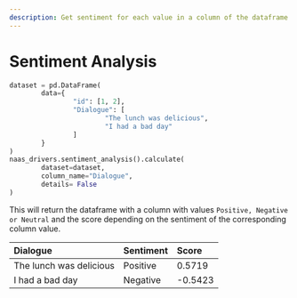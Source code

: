 ```yaml
---
description: Get sentiment for each value in a column of the dataframe
---
```


# Sentiment Analysis

```python
dataset = pd.DataFrame(
        data={
                "id": [1, 2],
                "Dialogue": [
                        "The lunch was delicious",
                        "I had a bad day"
                ]
        }
)
naas_drivers.sentiment_analysis().calculate(
        dataset=dataset,
        column_name="Dialogue",
        details= False
)
```

This will return the dataframe with a column with values `Positive, Negative or Neutral` and the score depending on the sentiment of the corresponding column value.

| Dialogue | Sentiment | Score |
| :--- | :--- | :--- |
| The lunch was delicious | Positive | 0.5719 |
| I had a bad day | Negative | -0.5423 |

